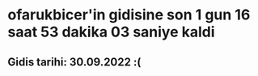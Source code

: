 # ofarukbicer'in gidisine son 1 gun 16 saat 53 dakika 03 saniye kaldi

## Gidis tarihi: 30.09.2022 :(